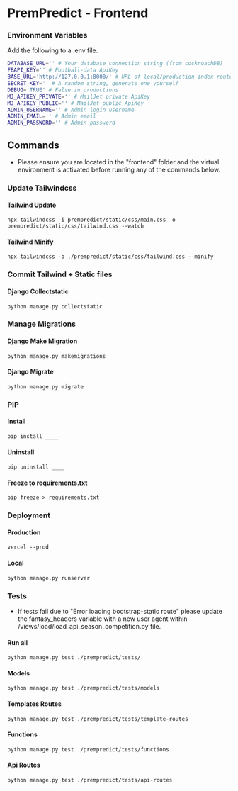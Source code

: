 # PremPredict - Frontend

### Environment Variables
Add the following to a .env file.
```sh
DATABASE_URL='' # Your database connection string (from cockroachDB)
FBAPI_KEY='' # Football-data ApiKey 
BASE_URL='http://127.0.0.1:8000/' # URL of local/production index route
SECRET_KEY='' # A random string, generate one yourself
DEBUG='TRUE' # False in productions
MJ_APIKEY_PRIVATE='' # MailJet private ApiKey
MJ_APIKEY_PUBLIC='' # MailJet public ApiKey
ADMIN_USERNAME='' # Admin login username
ADMIN_EMAIL='' # Admin email
ADMIN_PASSWORD='' # Admin password
```

## Commands

- Please ensure you are located in the "frontend" folder and the virtual environment is activated before running any of the commands below.

### Update Tailwindcss
#### Tailwind Update
```shell
npx tailwindcss -i prempredict/static/css/main.css -o prempredict/static/css/tailwind.css --watch
```
#### Tailwind Minify
```shell
npx tailwindcss -o ./prempredict/static/css/tailwind.css --minify
```

### Commit Tailwind + Static files
#### Django Collectstatic
```shell
python manage.py collectstatic
```

### Manage Migrations
#### Django Make Migration
```shell
python manage.py makemigrations 
```
#### Django Migrate
```shell
python manage.py migrate
```

### PIP 
#### Install 
```shell
pip install ____
```
#### Uninstall  
```shell
pip uninstall ____
```
#### Freeze to requirements.txt
```shell
pip freeze > requirements.txt
```

### Deployment 
#### Production
```shell
vercel --prod
```
#### Local  
```shell
python manage.py runserver
```

### Tests 

-  If tests fail due to "Error loading bootstrap-static route" please update the fantasy_headers variable with a new user agent within /views/load/load_api_season_competition.py file.

#### Run all
```shell
python manage.py test ./prempredict/tests/ 
```
#### Models
```shell
python manage.py test ./prempredict/tests/models
```
#### Templates Routes
```shell
python manage.py test ./prempredict/tests/template-routes
```
#### Functions
```shell
python manage.py test ./prempredict/tests/functions
```
#### Api Routes
```shell
python manage.py test ./prempredict/tests/api-routes
```
